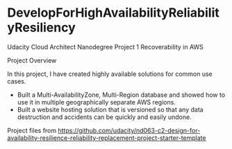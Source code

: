 # DevelopForHighAvailabilityReliabilityResiliency

Udacity Cloud Architect Nanodegree Project 1 Recoverability in AWS

Project Overview

In this project, I have created highly available solutions for common use cases.

- Built a Multi-AvailabilityZone, Multi-Region database and showed how to use it in multiple geographically separate AWS regions.
- Built a website hosting solution that is versioned so that any data destruction and accidents can be quickly and easily undone.

Project files from  https://github.com/udacity/nd063-c2-design-for-availability-resilience-reliability-replacement-project-starter-template
